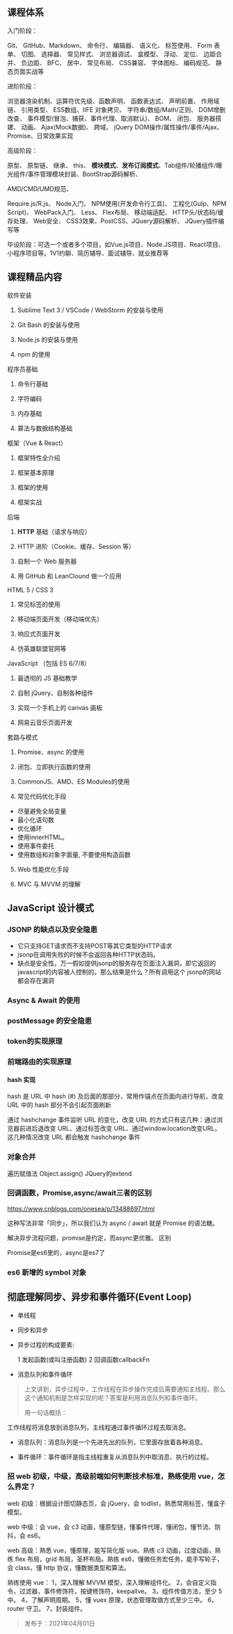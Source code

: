 ## 课程体系
入门阶段：

Git、 GitHub、Markdown、 命令行、 编辑器、 语义化、 标签使用、 Form 表单、 切图、 选择器、 常见样式、 浏览器调试、 盒模型、 浮动、 定位、 边距合并、 负边距、 BFC、 居中、 常见布局、 CSS兼容、 字体图标、 编码规范、 静态页面实战等



进阶阶段：

浏览器渲染机制、运算符优先级、函数声明、 函数表达式、 声明前置、 作用域链、 引用类型、 ES5数组、IIFE 对象拷贝、 字符串/数组/Math/正则、 DOM增删改查、 事件模型(冒泡、捕获、事件代理、取消默认)、 BOM、 闭包、 服务器搭建、 动画、 Ajax(Mock数据)、 跨域、 jQuery DOM操作/属性操作/事件/Ajax、 Promise、日常效果实现



高级阶段：

原型、 原型链、 继承、 this、 **模块模式**、**发布订阅模式**、Tab组件/轮播组件/曝光组件/事件管理模块封装、BootStrap源码解析、

 AMD/CMD/UMD规范、

Require.js/R.js、 Node入门、 NPM使用(开发命令行工具)、 工程化(Gulp、NPM Script)、 WebPack入门、 Less、 Flex布局、 移动端适配、 HTTP头/状态码/缓存处理、 Web安全、 CSS3效果、PostCSS、JQuery源码解析、 JQuery插件编写等



毕设阶段：可选一个或者多个项目，如Vue.js项目、Node.JS项目、React项目、小程序项目等。1V1约聊、简历辅导、面试辅导、就业推荐等

## 课程精品内容

软件安装

1. Sublime Text 3 / VSCode / WebStorm 的安装与使用

2. Git Bash 的安装与使用

3. Node.js 的安装与使用

4. npm 的使用



程序员基础

1. 命令行基础

2. 字符编码

2. 内存基础

3. 算法与数据结构基础



框架（Vue & React）

1. 框架特性全介绍

2. 框架基本原理

3. 框架的使用

4. 框架实战



后端

1. **HTTP** 基础（请求与响应）

2. HTTP 进阶（Cookie、缓存、Session 等）

3. 自制一个 Web 服务器

4. 用 GitHub 和 LeanClound 做一个应用



HTML 5 / CSS 3  

1. 常见标签的使用

2. 移动端页面开发（移动端优先）

3. 响应式页面开发

4. 仿英雄联盟官网等



JavaScript （包括 ES 6/7/8）

1. 最透彻的 JS 基础教学

2. 自制 jQuery、自制各种组件

3. 实现一个手机上的 canvas 画板

4. 网易云音乐页面开发



套路与模式

1. Promise、async 的使用

2. 闭包、立即执行函数的使用

3. CommonJS、AMD、ES Modules的使用

4. 常见代码优化手段

* 尽量避免全局变量
* 最小化语句数  
* 优化循环
* 使用innerHTML。
* 使用事件委托
* 使用数组和对象字面量, 不要使用构造函数


5. Web 性能优化手段

6. MVC 与 MVVM 的理解


## JavaScript 设计模式

### JSONP 的缺点以及安全隐患

- 它只支持GET请求而不支持POST等其它类型的HTTP请求
- jsonp在调用失败的时候不会返回各种HTTP状态码。
- 缺点是安全性。万一假如提供jsonp的服务存在页面注入漏洞，即它返回的javascript的内容被人控制的。那么结果是什么？所有调用这个 jsonp的网站都会存在漏洞

### Async & Await 的使用

### postMessage 的安全隐患

### token的实现原理


### 前端路由的实现原理

#### hash 实现
hash 是 URL 中 hash (#) 及后面的那部分，常用作锚点在页面内进行导航，改变 URL 中的 hash 部分不会引起页面刷新

通过 hashchange 事件监听 URL 的变化，改变 URL 的方式只有这几种：通过浏览器前进后退改变 URL、通过<a>标签改变 URL、通过window.location改变URL，这几种情况改变 URL 都会触发 hashchange 事件


### 对象合并

遍历赋值法 
Object.assign()
JQuery的extend

### 回调函数，Promise,async/await三者的区别

https://www.cnblogs.com/onesea/p/13488697.html


这种写法非常「同步」，所以我们认为 async / await 就是 Promise 的语法糖。

解决异步流程问题，promise是约定，而async更优雅。
区别

Promise是es6里的，async是es7了


### es6 新增的 symbol 对象

## 彻底理解同步、异步和事件循环(Event Loop)

- 单线程
- 同步和异步

- 异步过程的构成要素:

 	1 发起函数(或叫注册函数) 2 回调函数callbackFn

- 消息队列和事件循环

> 上文讲到，异步过程中，工作线程在异步操作完成后需要通知主线程。那么这个通知机制是怎样实现的呢？答案是利用消息队列和事件循环。
> 
> 用一句话概括：

工作线程将消息放到消息队列，主线程通过事件循环过程去取消息。

- 消息队列：消息队列是一个先进先出的队列，它里面存放着各种消息。

- 事件循环：事件循环是指主线程重复从消息队列中取消息、执行的过程。




### 招 web 初级，中级，高级前端如何判断技术标准，熟练使用 vue，怎么界定？

web 初级：根据设计图切静态页，会 jQuery，会 todlist，熟悉常用标签，懂盒子模型。

web 中级：会 vue，会 c3 动画，懂原型链，懂事件代理，懂闭包，懂节流、防抖，会 es6。

web 高级：熟悉 vue，懂原理，能写简化版 vue。熟练 c3 动画，过度动画，熟练 flex 布局，grid 布局，圣杯布局。熟练 es6，懂微任务宏任务，能手写轮子，会 class，懂 http 协议，懂数据类型和算法。

熟练使用 vue：
1，深入理解 MVVM 模型，深入理解组件化。
2，会自定义指令，过滤器，事件修饰符，按键修饰符，keepalIve。
3，组件传值方法，至少 5 中。
4，了解声明周期。
5，懂 vuex 原理，状态管理取值方式至少三中。
6，router 守卫。
7，封装组件。


> 发布于：2021年04月01日
